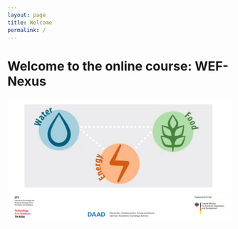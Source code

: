 ```yaml
---
layout: page
title: Welcome
permalink: /
---
```

# Welcome to the online course: WEF-Nexus

![WEF-Nexus Banner](/assets/BANNER_GITHUB.png)